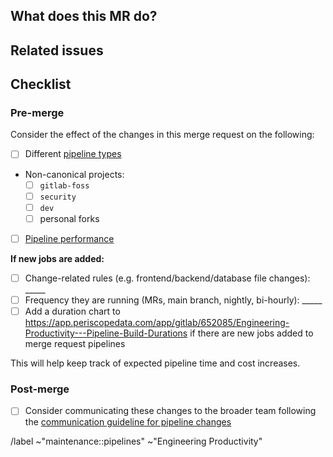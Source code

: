 <!-- See Pipelines for the GitLab project: https://docs.gitlab.com/ee/development/pipelines -->
<!-- When in doubt about a Pipeline configuration change, feel free to ping @gl-dx/pipeline-maintainers. -->

## What does this MR do?

<!-- Briefly describe what this MR is about -->

## Related issues

<!-- Link related issues below. -->

## Checklist

### Pre-merge

Consider the effect of the changes in this merge request on the following:

- [ ] Different [pipeline types](https://docs.gitlab.com/ee/development/pipelines/#pipelines-types-for-merge-requests)
- Non-canonical projects:
  - [ ] `gitlab-foss`
  - [ ] `security`
  - [ ] `dev`
  - [ ] personal forks
- [ ] [Pipeline performance](https://docs.gitlab.com/ci/pipelines/pipeline_efficiency/)

**If new jobs are added:**

- [ ] Change-related rules (e.g. frontend/backend/database file changes): _____
- [ ] Frequency they are running (MRs, main branch, nightly, bi-hourly): _____
- [ ] Add a duration chart to https://app.periscopedata.com/app/gitlab/652085/Engineering-Productivity---Pipeline-Build-Durations if there are new jobs added to merge request pipelines

This will help keep track of expected pipeline time and cost increases.

### Post-merge

- [ ] Consider communicating these changes to the broader team following the [communication guideline for pipeline changes](https://handbook.gitlab.com/handbook/engineering/infrastructure/engineering-productivity/#pipeline-changes)

/label ~"maintenance::pipelines" ~"Engineering Productivity"

